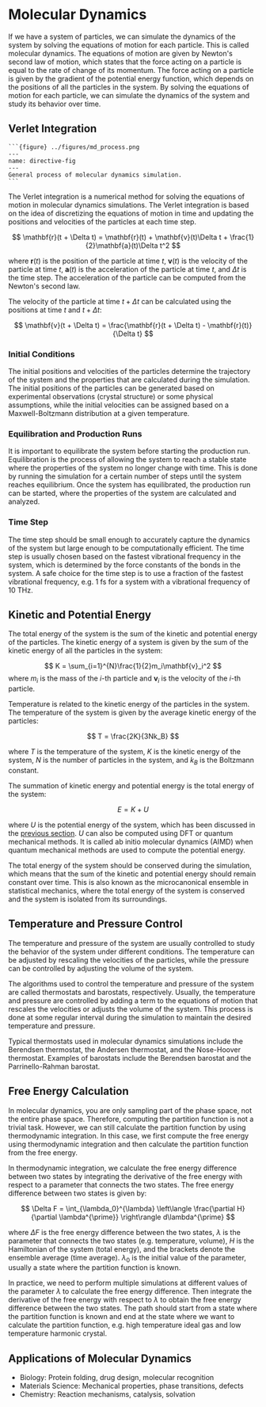 # Molecular Dynamics

If we have a system of particles, we can simulate the dynamics of the system by solving the equations of motion for each particle. This is called molecular dynamics. The equations of motion are given by Newton's second law of motion, which states that the force acting on a particle is equal to the rate of change of its momentum. The force acting on a particle is given by the gradient of the potential energy function, which depends on the positions of all the particles in the system. By solving the equations of motion for each particle, we can simulate the dynamics of the system and study its behavior over time.


## Verlet Integration

````{sidebar}
```{figure} ../figures/md_process.png
---
name: directive-fig
---
General process of molecular dynamics simulation.
```
````

The Verlet integration is a numerical method for solving the equations of motion in molecular dynamics simulations. The Verlet integration is based on the idea of discretizing the equations of motion in time and updating the positions and velocities of the particles at each time step. 

$$
\mathbf{r}(t + \Delta t) = \mathbf{r}(t) + \mathbf{v}(t)\Delta t + \frac{1}{2}\mathbf{a}(t)\Delta t^2
$$

where $\mathbf{r}(t)$ is the position of the particle at time $t$, $\mathbf{v}(t)$ is the velocity of the particle at time $t$, $\mathbf{a}(t)$ is the acceleration of the particle at time $t$, and $\Delta t$ is the time step. The acceleration of the particle can be computed from the Newton's second law.

The velocity of the particle at time $t + \Delta t$ can be calculated using the positions at time $t$ and $t + \Delta t$:

$$
\mathbf{v}(t + \Delta t) = \frac{\mathbf{r}(t + \Delta t) - \mathbf{r}(t)}{\Delta t}
$$



### Initial Conditions
The initial positions and velocities of the particles determine the trajectory of the system and the properties that are calculated during the simulation. The initial positions of the particles can be generated based on experimental observations (crystal structure) or some physical assumptions, while the initial velocities can be assigned based on a Maxwell-Boltzmann distribution at a given temperature.

### Equilibration and Production Runs
It is important to equilibrate the system before starting the production run. Equilibration is the process of allowing the system to reach a stable state where the properties of the system no longer change with time. This is done by running the simulation for a certain number of steps until the system reaches equilibrium. Once the system has equilibrated, the production run can be started, where the properties of the system are calculated and analyzed.

### Time Step
The time step should be small enough to accurately capture the dynamics of the system but large enough to be computationally efficient. The time step is usually chosen based on the fastest vibrational frequency in the system, which is determined by the force constants of the bonds in the system. A safe choice for the time step is to use a fraction of the fastest vibrational frequency, e.g. 1 fs for a system with a vibrational frequency of 10 THz.

## Kinetic and Potential Energy
The total energy of the system is the sum of the kinetic and potential energy of the particles. The kinetic energy of a system is given by the sum of the kinetic energy of all the particles in the system:

$$
K = \sum_{i=1}^{N}\frac{1}{2}m_i\mathbf{v}_i^2
$$
where $m_i$ is the mass of the $i$-th particle and $\mathbf{v}_i$ is the velocity of the $i$-th particle. 

Temperature is related to the kinetic energy of the particles in the system. The temperature of the system is given by the average kinetic energy of the particles:

$$
T = \frac{2K}{3Nk_B}
$$

where $T$ is the temperature of the system, $K$ is the kinetic energy of the system, $N$ is the number of particles in the system, and $k_B$ is the Boltzmann constant.

The summation of kinetic energy and potential energy is the total energy of the system:

$$
E = K + U
$$

where $U$ is the potential energy of the system, which has been discussed in the [previous section](../models_and_theories_I/force_fields.md). $U$ can also be computed using DFT or quantum mechanical methods. It is called ab initio molecular dynamics (AIMD) when quantum mechanical methods are used to compute the potential energy.

The total energy of the system should be conserved during the simulation, which means that the sum of the kinetic and potential energy should remain constant over time. This is also known as the microcanonical ensemble in statistical mechanics, where the total energy of the system is conserved and the system is isolated from its surroundings.


## Temperature and Pressure Control
The temperature and pressure of the system are usually controlled to study the behavior of the system under different conditions. The temperature can be adjusted by rescaling the velocities of the particles, while the pressure can be controlled by adjusting the volume of the system. 

The algorithms used to control the temperature and pressure of the system are called thermostats and barostats, respectively. Usually, the temperature and pressure are controlled by adding a term to the equations of motion that rescales the velocities or adjusts the volume of the system. This process is done at some regular interval during the simulation to maintain the desired temperature and pressure.

Typical thermostats used in molecular dynamics simulations include the Berendsen thermostat, the Andersen thermostat, and the Nose-Hoover thermostat. Examples of barostats include the Berendsen barostat and the Parrinello-Rahman barostat.

## Free Energy Calculation
In molecular dynamics, you are only sampling part of the phase space, not the entire phase space. Therefore, computing the partition function is not a trivial task. However, we can still calculate the partition function by using thermodynamic integration. In this case, we first compute the free energy using thermodynamic integration and then calculate the partition function from the free energy.

In thermodynamic integration, we calculate the free energy difference between two states by integrating the derivative of the free energy with respect to a parameter that connects the two states. The free energy difference between two states is given by:

$$
\Delta F = \int_{\lambda_0}^{\lambda} \left\langle \frac{\partial H}{\partial \lambda^{\prime}} \right\rangle d\lambda^{\prime}
$$

where $\Delta F$ is the free energy difference between the two states, $\lambda$ is the parameter that connects the two states (e.g. temperature, volume), $H$ is the Hamiltonian of the system (total energy), and the brackets denote the ensemble average (time average). $\lambda_0$ is the initial value of the parameter, usually a state where the partition function is known.

In practice, we need to perform multiple simulations at different values of the parameter $\lambda$ to calculate the free energy difference. Then integrate the derivative of the free energy with respect to $\lambda$ to obtain the free energy difference between the two states. The path should start from a state where the partition function is known and end at the state where we want to calculate the partition function, e.g. high temperature ideal gas and low temperature harmonic crystal.

## Applications of Molecular Dynamics
- Biology: Protein folding, drug design, molecular recognition
- Materials Science: Mechanical properties, phase transitions, defects
- Chemistry: Reaction mechanisms, catalysis, solvation